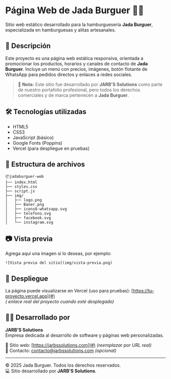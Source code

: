 # Página Web de Jada Burguer 🍔🔥

Sitio web estático desarrollado para la hamburguesería **Jada Burguer**, especializada en hamburguesas y alitas artesanales.

## 🧾 Descripción

Este proyecto es una página web estática responsiva, orientada a promocionar los productos, horarios y canales de contacto de **Jada Burguer**. Incluye un menú con precios, imágenes, botón flotante de WhatsApp para pedidos directos y enlaces a redes sociales.

> 📌 **Nota:** Este sitio fue desarrollado por **JARB'S Solutions** como parte de nuestro portafolio profesional, pero todos los derechos comerciales y de marca pertenecen a **Jada Burguer**.

## 🛠️ Tecnologías utilizadas

- HTML5  
- CSS3  
- JavaScript (básico)  
- Google Fonts (Poppins)  
- Vercel (para despliegue en pruebas)

## 📁 Estructura de archivos

```
📦jadaburguer-web
├── index.html
├── styles.css
├── script.js
├── img/
│   ├── logo.png
│   ├── Baner.png
│   ├── icons8-whatsapp.svg
│   ├── telefono.svg
│   ├── facebook.svg
│   └── instagram.svg
```

## 📷 Vista previa

Agrega aquí una imagen si lo deseas, por ejemplo:
```
![Vista previa del sitio](img/vista-previa.png)
```

## 🚀 Despliegue

La página puede visualizarse en Vercel (uso para pruebas):
[https://tu-proyecto.vercel.app](#)  
_( enlace real del proyecto cuando esté desplegado)_

## 👨‍💻 Desarrollado por

**JARB'S Solutions**  
Empresa dedicada al desarrollo de software y páginas web personalizadas.

🔗 Sitio web: [https://jarbssolutions.com](#) _(reemplazar por URL real)_  
📩 Contacto: contacto@jarbssolutions.com _(opcional)_

---

© 2025 Jada Burguer. Todos los derechos reservados.  
💻 Sitio desarrollado por **JARB'S Solutions**.
